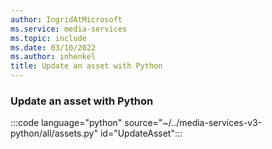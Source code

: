 ```yaml
---
author: IngridAtMicrosoft
ms.service: media-services
ms.topic: include
ms.date: 03/10/2022
ms.author: inhenkel
title: Update an asset with Python
---
```


### Update an asset with Python

:::code language="python" source="~/../media-services-v3-python/all/assets.py" id="UpdateAsset":::
